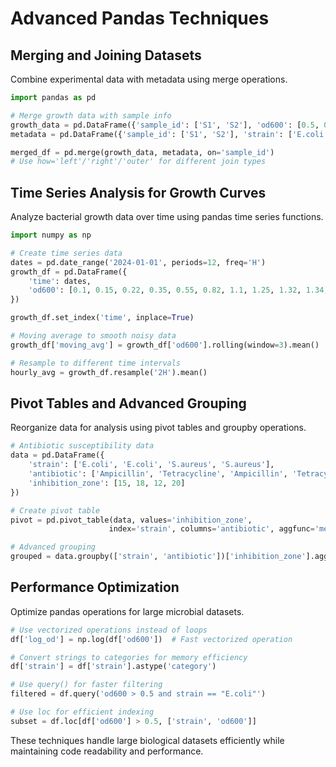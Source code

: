 # Advanced Pandas Techniques

## Merging and Joining Datasets
Combine experimental data with metadata using merge operations.

```python
import pandas as pd

# Merge growth data with sample info
growth_data = pd.DataFrame({'sample_id': ['S1', 'S2'], 'od600': [0.5, 0.8]})
metadata = pd.DataFrame({'sample_id': ['S1', 'S2'], 'strain': ['E.coli', 'B.subtilis']})

merged_df = pd.merge(growth_data, metadata, on='sample_id')
# Use how='left'/'right'/'outer' for different join types
```

## Time Series Analysis for Growth Curves
Analyze bacterial growth data over time using pandas time series functions.

```python
import numpy as np

# Create time series data
dates = pd.date_range('2024-01-01', periods=12, freq='H')
growth_df = pd.DataFrame({
    'time': dates,
    'od600': [0.1, 0.15, 0.22, 0.35, 0.55, 0.82, 1.1, 1.25, 1.32, 1.34, 1.35, 1.36]
})

growth_df.set_index('time', inplace=True)

# Moving average to smooth noisy data
growth_df['moving_avg'] = growth_df['od600'].rolling(window=3).mean()

# Resample to different time intervals
hourly_avg = growth_df.resample('2H').mean()
```

## Pivot Tables and Advanced Grouping
Reorganize data for analysis using pivot tables and groupby operations.

```python
# Antibiotic susceptibility data
data = pd.DataFrame({
    'strain': ['E.coli', 'E.coli', 'S.aureus', 'S.aureus'],
    'antibiotic': ['Ampicillin', 'Tetracycline', 'Ampicillin', 'Tetracycline'],
    'inhibition_zone': [15, 18, 12, 20]
})

# Create pivot table
pivot = pd.pivot_table(data, values='inhibition_zone', 
                      index='strain', columns='antibiotic', aggfunc='mean')

# Advanced grouping
grouped = data.groupby(['strain', 'antibiotic'])['inhibition_zone'].agg(['mean', 'std'])
```

## Performance Optimization
Optimize pandas operations for large microbial datasets.

```python
# Use vectorized operations instead of loops
df['log_od'] = np.log(df['od600'])  # Fast vectorized operation

# Convert strings to categories for memory efficiency
df['strain'] = df['strain'].astype('category')

# Use query() for faster filtering
filtered = df.query('od600 > 0.5 and strain == "E.coli"')

# Use loc for efficient indexing
subset = df.loc[df['od600'] > 0.5, ['strain', 'od600']]
```

These techniques handle large biological datasets efficiently while maintaining code readability and performance.
